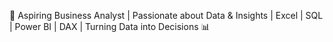 🚀 Aspiring Business Analyst | Passionate about Data & Insights | Excel | SQL | Power BI | DAX | Turning Data into Decisions 📊
